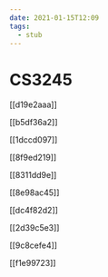 ```yaml
---
date: 2021-01-15T12:09
tags: 
  - stub
---
```


# CS3245

[[d19e2aaa]]

[[b5df36a2]]

[[1dccd097]]

[[8f9ed219]]

[[8311dd9e]]

[[8e98ac45]]

[[dc4f82d2]]

[[2d39c5e3]]

[[9c8cefe4]]

[[f1e99723]]
